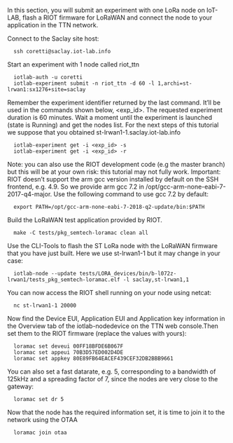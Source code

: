 In this section, you will submit an experiment with one LoRa node on IoT-LAB, flash a RIOT firmware for LoRaWAN and connect the node to your application in the TTN network.

Connect to the Saclay site host:

      ssh coretti@saclay.iot-lab.info

Start an experiment with 1 node called riot_ttn

      iotlab-auth -u coretti 
      iotlab-experiment submit -n riot_ttn -d 60 -l 1,archi=st-lrwan1:sx1276+site=saclay

Remember the experiment identifier returned by the last command. It’ll be used in the commands shown below, <exp_id>. The requested experiment duration is 60 minutes. Wait a moment until the experiment is launched (state is Running) and get the nodes list. For the next steps of this tutorial we suppose that you obtained st-lrwan1-1.saclay.iot-lab.info

      iotlab-experiment get -i <exp_id> -s
      iotlab-experiment get -i <exp_id> -r

Note: you can also use the RIOT development code (e.g the master branch) but this will be at your own risk: this tutorial may not fully work. Important: RIOT doesn’t support the arm gcc version installed by default on the SSH frontend, e.g. 4.9. So we provide arm gcc 7.2 in /opt/gcc-arm-none-eabi-7-2017-q4-major. Use the following command to use gcc 7.2 by default:

      export PATH=/opt/gcc-arm-none-eabi-7-2018-q2-update/bin:$PATH

Build the LoRaWAN test application provided by RIOT.

      make -C tests/pkg_semtech-loramac clean all

Use the CLI-Tools to flash the ST LoRa node with the LoRaWAN firmware that you have just built. Here we use st-lrwan1-1 but it may change in your case:

      iotlab-node --update tests/LORA_devices/bin/b-l072z-lrwan1/tests_pkg_semtech-loramac.elf -l saclay,st-lrwan1,1

You can now access the RIOT shell running on your node using netcat:

      nc st-lrwan1-1 20000

Now find the Device EUI, Application EUI and Application key information in the Overview tab of the iotlab-nodedevice on the TTN web console.Then set them to the RIOT firmware (replace the values with yours):

      loramac set deveui 00FF18BFDE6B067F
      loramac set appeui 70B3D57ED002D4DE
      loramac set appkey 80E89FB64EACEF439CEF32DB2BBB9661

You can also set a fast datarate, e.g. 5, corresponding to a bandwidth of 125kHz and a spreading factor of 7, since the nodes are very close to the gateway:

      loramac set dr 5

Now that the node has the required information set, it is time to join it to the network using the OTAA

      loramac join otaa
